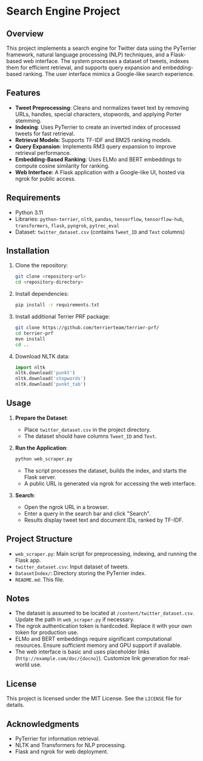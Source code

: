 # Search Engine Project

## Overview
This project implements a search engine for Twitter data using the PyTerrier framework, natural language processing (NLP) techniques, and a Flask-based web interface. The system processes a dataset of tweets, indexes them for efficient retrieval, and supports query expansion and embedding-based ranking. The user interface mimics a Google-like search experience.

## Features
- **Tweet Preprocessing**: Cleans and normalizes tweet text by removing URLs, handles, special characters, stopwords, and applying Porter stemming.
- **Indexing**: Uses PyTerrier to create an inverted index of processed tweets for fast retrieval.
- **Retrieval Models**: Supports TF-IDF and BM25 ranking models.
- **Query Expansion**: Implements RM3 query expansion to improve retrieval performance.
- **Embedding-Based Ranking**: Uses ELMo and BERT embeddings to compute cosine similarity for ranking.
- **Web Interface**: A Flask application with a Google-like UI, hosted via ngrok for public access.

## Requirements
- Python 3.11
- Libraries: `python-terrier`, `nltk`, `pandas`, `tensorflow`, `tensorflow-hub`, `transformers`, `flask`, `pyngrok`, `pytrec_eval`
- Dataset: `twitter_dataset.csv` (contains `Tweet_ID` and `Text` columns)

## Installation
1. Clone the repository:
   ```bash
   git clone <repository-url>
   cd <repository-directory>
   ```
2. Install dependencies:
   ```bash
   pip install -r requirements.txt
   ```
3. Install additional Terrier PRF package:
   ```bash
   git clone https://github.com/terrierteam/terrier-prf/
   cd terrier-prf
   mvn install
   cd ..
   ```
4. Download NLTK data:
   ```python
   import nltk
   nltk.download('punkt')
   nltk.download('stopwords')
   nltk.download('punkt_tab')
   ```

## Usage
1. **Prepare the Dataset**:
   - Place `twitter_dataset.csv` in the project directory.
   - The dataset should have columns `Tweet_ID` and `Text`.

2. **Run the Application**:
   ```bash
   python web_scraper.py
   ```
   - The script processes the dataset, builds the index, and starts the Flask server.
   - A public URL is generated via ngrok for accessing the web interface.

3. **Search**:
   - Open the ngrok URL in a browser.
   - Enter a query in the search bar and click "Search".
   - Results display tweet text and document IDs, ranked by TF-IDF.

## Project Structure
- `web_scraper.py`: Main script for preprocessing, indexing, and running the Flask app.
- `twitter_dataset.csv`: Input dataset of tweets.
- `DatasetIndex/`: Directory storing the PyTerrier index.
- `README.md`: This file.

## Notes
- The dataset is assumed to be located at `/content/twitter_dataset.csv`. Update the path in `web_scraper.py` if necessary.
- The ngrok authentication token is hardcoded. Replace it with your own token for production use.
- ELMo and BERT embeddings require significant computational resources. Ensure sufficient memory and GPU support if available.
- The web interface is basic and uses placeholder links (`http://example.com/doc/{docno}`). Customize link generation for real-world use.

## License
This project is licensed under the MIT License. See the `LICENSE` file for details.

## Acknowledgments
- PyTerrier for information retrieval.
- NLTK and Transformers for NLP processing.
- Flask and ngrok for web deployment.
